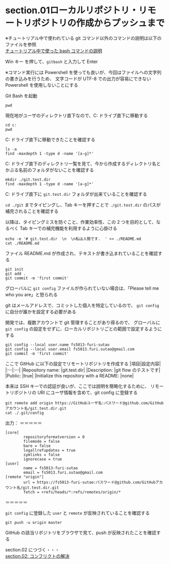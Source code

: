 # section.01ローカルリポジトリ・リモートリポジトリの作成からプッシュまで

※チュートリアル中で使われている git コマンド以外のコマンドの説明は以下のファイルを参照  
[チュートリアル中で使った bash コマンドの説明](./explain_bash_command.md)

Win キー を押して、`gitbash` と入力して Enter 

※コマンド実行には Powershell を使っても良いが、今回はファイルへの文字列の書き込みを行うため、
文字コードが UTF-8 での出力が容易にできない Powershell を使用しないことにする

Git Bash を起動

```console
pwd
```

現在地がユーザのディレクトリ直下なので、C: ドライブ直下に移動する

```console
cd c: 
pwd
```

C: ドライブ直下に移動できたことを確認する

```console
ls -a
find -maxdepth 1 -type d -name '[a-g]*'
```

C: ドライブ直下のディレクトリ一覧を見て、今から作成するディレクトリ名とかぶる名前のフォルダがないことを確認する

```console
mkdir ./git.test.dir
find -maxdepth 1 -type d -name '[a-g]*'
```

C: ドライブ直下に `git.test.dir` フォルダが出来ていることを確認する

`cd ./git` までタイピングし、Tab キーを押すことで  `./git.test.dir` のパスが補完されることを確認する

以降は、タイピングミスを防ぐこと、作業効率性、この 2 つを目的として、なるべく Tab キーでの補完機能を利用するように心掛ける

```console
echo -e '# git.test.dir  \n  \n私は人間です.  ' >> ./README.md
cat ./README.md
```

ファイル README.md が作成され、テキストが書き込まれていることを確認する

```console
git init
git add .
git commit -m 'first commit'
```

グローバルに `git config` ファイルが作られていない場合は、「Please tell me who you are」と怒られる

git はメールアドレスで、コミットした個人を特定しているので、
`git config` に自分が誰かを設定する必要がある

開発では、複数アカウントで git 管理することがあり得るので、
グローバルに `git config` の設定をせずに、ローカルリポジトリごとの範囲で設定するようにする

```console
git config --local user.name fs5013-furi-sutao
git config --local user.email fs5013.furi.sutao@gmail.com
git commit -m 'first commit'
```

ここで GitHub に以下の設定でリモートリポジトリを作成する
|項目|設定内容|
|:--|:--|
|Repository name: |git.test.dir|
|Description: |git flow のテストです|
|Public: |true|
|Initialize this repository with a README: |none|

本来は SSH キーでの認証が良いが、ここでは説明を簡略化するために、
リモートリポジトリの URI にユーザ情報を含めて、git config に登録する

```console
git remote add origin https://GitHubユーザ名:パスワード@github.com/GitHubアカウント名/git.test.dir.git
cat ./.git/config
```

出力：
＝＝＝＝＝
```console
[core]
        repositoryformatversion = 0
        filemode = false
        bare = false
        logallrefupdates = true
        symlinks = false
        ignorecase = true
[user]
        name = fs5013-furi-sutao
        email = fs5013.furi.sutao@gmail.com
[remote "origin"]
        url = https://fs5013-furi-sutao:パスワード@github.com/GitHubアカウント名/git.test.dir.git
        fetch = +refs/heads/*:refs/remotes/origin/*
```
＝＝＝＝＝

`git config` に登録した `user` と `remote` が反映されていることを確認する

```console
git push -u origin master
```

GitHub の該当リポジトリをブラウザで見て、push が反映されたことを確認する

section.02 につづく・・・  
[section.02: コンフリクトの解決](section.02.md)  
  
